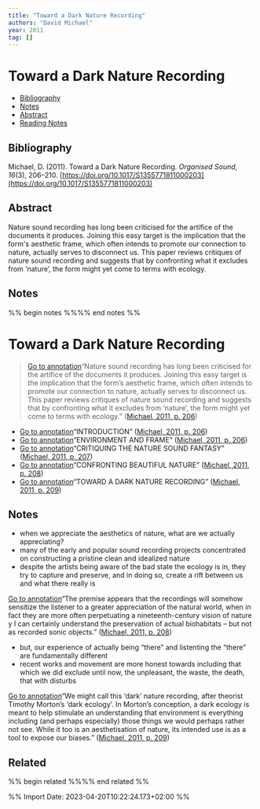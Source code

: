 ```yaml
---
title: "Toward a Dark Nature Recording"
authors: "David Michael"
year: 2011
tag: []
---
```

# Toward a Dark Nature Recording

- [Bibliography](#bibliography)
- [Notes](#notes)
- [Abstract](#abstract)
- [Reading Notes](#reading-notes)

## Bibliography
Michael, D. (2011). Toward a Dark Nature Recording. _Organised Sound_, _16_(3), 206–210. [https://doi.org/10.1017/S1355771811000203](https://doi.org/10.1017/S1355771811000203)

## Abstract
Nature sound recording has long been criticised for the artifice of the documents it produces. Joining this easy target is the implication that the form's aesthetic frame, which often intends to promote our connection to nature, actually serves to disconnect us. This paper reviews critiques of nature sound recording and suggests that by confronting what it excludes from ‘nature’, the form might yet come to terms with ecology.

## Notes
%% begin notes %%%% end notes %%
# Toward a Dark Nature Recording

> [Go to annotation](zotero://open-pdf/library/items/PHII9X7V?page=206&annotation=undefined)“Nature sound recording has long been criticised for the artifice of the documents it produces. Joining this easy target is the implication that the form’s aesthetic frame, which often intends to promote our connection to nature, actually serves to disconnect us. This paper reviews critiques of nature sound recording and suggests that by confronting what it excludes from ‘nature’, the form might yet come to terms with ecology.” ([Michael, 2011, p. 206](zotero://select/library/items/CZQS83S4))

-   [Go to annotation](zotero://open-pdf/library/items/PHII9X7V?page=206&annotation=undefined)“INTRODUCTION” ([Michael, 2011, p. 206](zotero://select/library/items/CZQS83S4))
-   [Go to annotation](zotero://open-pdf/library/items/PHII9X7V?page=206&annotation=undefined)“ENVIRONMENT AND FRAME” ([Michael, 2011, p. 206](zotero://select/library/items/CZQS83S4))
-   [Go to annotation](zotero://open-pdf/library/items/PHII9X7V?page=207&annotation=undefined)“CRITIQUING THE NATURE SOUND FANTASY” ([Michael, 2011, p. 207](zotero://select/library/items/CZQS83S4))
-   [Go to annotation](zotero://open-pdf/library/items/PHII9X7V?page=208&annotation=undefined)“CONFRONTING BEAUTIFUL NATURE” ([Michael, 2011, p. 208](zotero://select/library/items/CZQS83S4))
-   [Go to annotation](zotero://open-pdf/library/items/PHII9X7V?page=209&annotation=undefined)“TOWARD A DARK NATURE RECORDING” ([Michael, 2011, p. 209](zotero://select/library/items/CZQS83S4))

## Notes

-   when we appreciate the aesthetics of nature, what are we actually appreciating?
-   many of the early and popular sound recording projects concentrated on constructing a pristine clean and idealized nature
-   despite the artists being aware of the bad state the ecology is in, they try to capture and preserve, and in doing so, create a rift between us and what there really is

[Go to annotation](zotero://open-pdf/library/items/PHII9X7V?page=208&annotation=4978Z7ED)“The premise appears that the recordings will somehow sensitize the listener to a greater appreciation of the natural world, when in fact they are more often perpetuating a nineteenth-century vision of nature y I can certainly understand the preservation of actual biohabitats – but not as recorded sonic objects.” ([Michael, 2011, p. 208](zotero://select/library/items/CZQS83S4))

-   but, our experience of actually being “there” and listenting the “there” are fundamentally different
-   recent works and movement are more honest towards including that which we did exclude until now, the unpleasant, the waste, the death, that with disturbs

[Go to annotation](zotero://open-pdf/library/items/PHII9X7V?page=209&annotation=U9E9TT85)“We might call this ‘dark’ nature recording, after theorist Timothy Morton’s ‘dark ecology’. In Morton’s conception, a dark ecology is meant to help stimulate an understanding that environment is everything including (and perhaps especially) those things we would perhaps rather not see. While it too is an aesthetisation of nature, its intended use is as a tool to expose our biases.” ([Michael, 2011, p. 209](zotero://select/library/items/CZQS83S4))

## Related
%% begin related %%%% end related %%

%% Import Date: 2023-04-20T10:22:24.173+02:00 %%
